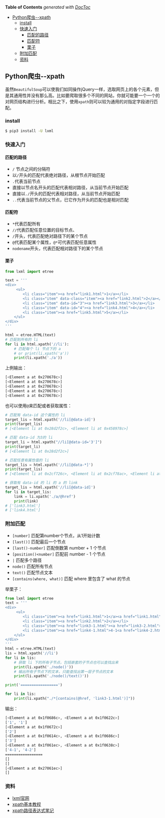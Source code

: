 <!-- START doctoc generated TOC please keep comment here to allow auto update -->
<!-- DON'T EDIT THIS SECTION, INSTEAD RE-RUN doctoc TO UPDATE -->
**Table of Contents**  *generated with [DocToc](https://github.com/thlorenz/doctoc)*

- [Python爬虫--xpath](#python%E7%88%AC%E8%99%AB--xpath)
  - [install](#install)
  - [快速入门](#%E5%BF%AB%E9%80%9F%E5%85%A5%E9%97%A8)
    - [匹配的路径](#%E5%8C%B9%E9%85%8D%E7%9A%84%E8%B7%AF%E5%BE%84)
    - [匹配符](#%E5%8C%B9%E9%85%8D%E7%AC%A6)
    - [栗子](#%E6%A0%97%E5%AD%90)
  - [附加匹配](#%E9%99%84%E5%8A%A0%E5%8C%B9%E9%85%8D)
  - [资料](#%E8%B5%84%E6%96%99)

<!-- END doctoc generated TOC please keep comment here to allow auto update -->

## Python爬虫--xpath

虽然`BeautifulSoup`可以使我们如同操作jQuery一样，选取网页上的各个元素，但是其通用性并没有那么高。比如要爬取很多个不同的网站，你就可能要一个一个的对网页结构进行分析。相比之下，使用`xpath`则可以较为通用的对指定字段进行匹配。

### install

```bash
$ pip3 install -U lxml
```

### 快速入门

#### 匹配的路径

- `/` 节点之间的分隔符
- 以`/`开头的匹配代表绝对路径，从根节点开始匹配
- `.`代表当前节点
- 直接以节点名开头的匹配代表相对路径，从当前节点开始匹配
- 直接以`./`开头的匹配代表相对路径，从当前节点开始匹配
- `..`代表当前节点的父节点，已它作为开头的匹配也是相对匹配

#### 匹配符

- `*`代表匹配所有
- `//`代表匹配任意位置的目标节点、
- `/`开头，代表匹配绝对路径下的某个节点
- `@`代表匹配某个属性，`@*`可代表匹配任意属性
- `nodename`开头，代表匹配相对路径下的某个节点

#### 栗子

```python
from lxml import etree

text = '''
<div>
	 <ul>
		<li class="item"><a href="link1.html">1</a></li>
		<li class="item" data-class="item"><a href="link2.html">2</a></li>
		<li class="item" data-id="3"><a href="link3.html">3</a></li>
		<li class="item" data-id="4"><a href="link4.html">4</a></li>
		<li class="item"><a href="link5.html">5</a></li>
	</ul>
</div>
'''

html = etree.HTML(text)
# 匹配到所有的 li
for li in html.xpath('//li'):
	# 匹配每个 li 节点下的 a
	# or print(li.xpath('a'))
	print(li.xpath('./a'))
```

上例输出：

```bash
[<Element a at 0x270678c>]
[<Element a at 0x270678c>]
[<Element a at 0x270678c>]
[<Element a at 0x270678c>]
[<Element a at 0x270678c>]
```

也可以使用`@`来匹配或者获取属性：

```python
# 匹配有 data-id 这个属性的 li
target_lis = html.xpath('//li[@data-id]')
print(target_lis)
# [<Element li at 0x28d2f2c>, <Element li at 0x458978c>]

# 匹配 data-id 为3的 li
target_li = html.xpath("//li[@data-id='3']")
print(target_li)
# [<Element li at 0x28d2f2c>]

# 匹配任意有属性值的 li
target_lis = html.xpath('//li[@data-*]')
print(target_lis)
# [<Element li at 0x2cf726c>, <Element li at 0x2cf78ac>, <Element li at 0x28d2eac>, <Element li at 0x2cf71ec>, <Element li at 0x2cf718c>]

# 获取有 data-id 的 li 的 a 的 link
target_lis = html.xpath('//li[@data-id]')
for li in target_lis:
	link = li.xpath('./a/@href')
	print(link)
# ['link3.html']
# ['link4.html']
```

### 附加匹配

- `[number]` 匹配第number个节点，从1开始计数
- `[last()]` 匹配最后一个节点
- `[last()-number]` 匹配倒数第 number + 1 个节点
- `[position()<number]` 匹配前 number - 1 个节点
- `|` 匹配多个路径
- `node()` 匹配所有节点
- `text()` 匹配节点文本
- `[contains(where, what)]` 匹配 where 里包含了 what 的节点

举栗子：

```python
from lxml import etree
text = '''
<div>
	 <ul>
		<li class="item"><a href="link1.html">1</a><a href="link1.html">1</a></li>
		<li class="item"><a href="link2.html">2</a></li>
		<li class="item"><a href="link3-1.html"><a href="link3-2.html">3</a></a></li>
		<li class="item"><a href="link4-1.html">4-1<a href="link4-2.html">4-2</a></a></li>
	</ul>
</div>
'''
html = etree.HTML(text)
lis = html.xpath('//li')
for li in lis:
	# 获取 li 下的所有子节点，包括嵌套的子节点也可以查找出来
	print(li.xpath('./node()'))
	# 输出所有子节点下的文本，只能查找出第一层子节点的文本
	print(li.xpath('./node()/text()'))

print('=================')

for li in lis:
	print(li.xpath("./*[contains(@href, 'link3-1.html')]"))
```

输出：

```bash
[<Element a at 0x1f0686c>, <Element a at 0x1f0622c>]
['1', '1']
[<Element a at 0x1f0672c>]
['2']
[<Element a at 0x1f0614c>, <Element a at 0x1f0686c>]
['3']
[<Element a at 0x1f061ec>, <Element a at 0x1f0638c>]
['4-1', '4-2']
=================
[]
[]
[<Element a at 0x27061ec>]
[]
```

### 资料

- [lxml官网](http://lxml.de/index.html)
- [xpath基本教程](http://www.w3school.com.cn/xpath/index.asp)
- [xpath路径表达式笔记](http://www.ruanyifeng.com/blog/2009/07/xpath_path_expressions.html)